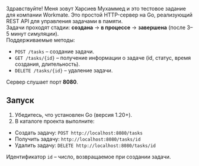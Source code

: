Здравствуйте! Меня зовут Харсиев Мухаммед и это тестовое задание для компании Workmate.
Это простой HTTP-сервер на Go, реализующий REST API для управления задачами в памяти.  
Задачи проходят стадии: **создана** → **в процессе** → **завершена** (после 3–5 минут симуляции).  
Поддерживаемые методы:
- `POST /tasks` – создание задачи.
- `GET /tasks/{id}` – получение информации о задаче (id, статус, время создания, длительность).
- `DELETE /tasks/{id}` – удаление задачи.

Сервер слушает порт **8080**.

## Запуск

1. Убедитесь, что установлен Go (версия 1.20+).  
2. В каталоге проекта выполните:

- Создать задачу: `POST http://localhost:8080/tasks`  
- Получить задачу: `http://localhost:8080/tasks/id`  
- Удалить задачу: `DELETE http://localhost:8080/tasks/id`  

Идентификатор `id` – число, возвращаемое при создании задачи.